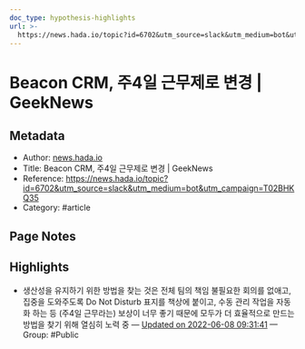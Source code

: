 ```yaml
---
doc_type: hypothesis-highlights
url: >-
  https://news.hada.io/topic?id=6702&utm_source=slack&utm_medium=bot&utm_campaign=T02BHKQ35
---
```


# Beacon CRM, 주4일 근무제로 변경 | GeekNews

## Metadata
- Author: [news.hada.io]()
- Title: Beacon CRM, 주4일 근무제로 변경 | GeekNews
- Reference: https://news.hada.io/topic?id=6702&utm_source=slack&utm_medium=bot&utm_campaign=T02BHKQ35
- Category: #article

## Page Notes
## Highlights
- 생산성을 유지하기 위한 방법을 찾는 것은 전체 팀의 책임 불필요한 회의를 없애고, 집중을 도와주도록 Do Not Disturb 표지를 책상에 붙이고, 수동 관리 작업을 자동화 하는 등 (주4일 근무라는) 보상이 너무 좋기 때문에 모두가 더 효율적으로 만드는 방법을 찾기 위해 열심히 노력 중 — [Updated on 2022-06-08 09:31:41](https://hyp.is/Xe-sUObCEey5Mdfxk80fng/news.hada.io/topic?id=6702&utm_source=slack&utm_medium=bot&utm_campaign=T02BHKQ35) — Group: #Public



